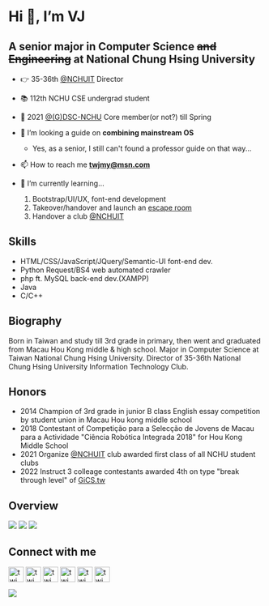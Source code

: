 # Hi 👋, I’m VJ

## A senior major in Computer Science <s>and Engineering</s> at National Chung Hsing University

- 👉 35-36th [@NCHUIT](../../../../NCHUIT) Director
- 📚 112th NCHU CSE undergrad student
- 🦖 2021 [@(G)DSC-NCHU](../../../../DSC-NCHU) Core member(or not?) till Spring

- 👯 I’m looking a guide on **combining mainstream OS**
	- Yes, as a senior, I still can't found a professor guide on that way...
- 📫 How to reach me **twjmy@msn.com**
- 🌱 I’m currently learning...
	1. Bootstrap/UI/UX, font-end development
	2. Takeover/handover and launch an [escape room](http://delab.cs.nchu.edu.tw/itsa/work.html)
	3. Handover a club [@NCHUIT](../../../../NCHUIT)

## Skills

- HTML/CSS/JavaScript/JQuery/Semantic-UI font-end dev.
- Python Request/BS4 web automated crawler
- php ft. MySQL back-end dev.(XAMPP)
- Java
- C/C++

## Biography

Born in Taiwan and study till 3rd grade in primary, then went and graduated from Macau Hou Kong middle & high school.
Major in Computer Science at Taiwan National Chung Hsing University.
Director of 35-36th National Chung Hsing University Information Technology Club.

## Honors
- 2014 Champion of 3rd grade in junior B class English essay competition by student union in Macau Hou kong middle school
- 2018 Contestant of Competição para a Selecção de Jovens de Macau para a Actividade "Ciência Robótica Integrada 2018" for Hou Kong Middle School
- 2021 Organize [@NCHUIT](../../../../NCHUIT) club awarded first class of all NCHU student clubs
- 2022 Instruct 3 colleage contestants awarded 4th on type "break through level" of [GiCS.tw](https://gics.tw)

## Overview

[![](https://github-profile-summary-cards.vercel.app/api/cards/profile-details?username=twjmy&theme=github_dark)](#overview)
[![](https://github-profile-summary-cards.vercel.app/api/cards/productive-time?username=twjmy&theme=github_dark)](#overview)
[![](https://github-profile-summary-cards.vercel.app/api/cards/most-commit-language?username=twjmy&layout=compact&&theme=github_dark)](#overview)

## Connect with me
<p>
<a href="https://line.me/ti/p/FJxLyeOKgE" target="blank"><img align="center" src="https://cdn.worldvectorlogo.com/logos/line-messenger.svg" alt="twjmy" height="30" /></a> 
<!--<a href="https://m.me/twjmy" target="blank"><img align="center" src="https://upload.wikimedia.org/wikipedia/commons/thumb/b/be/Facebook_Messenger_logo_2020.svg/1200px-Facebook_Messenger_logo_2020.svg.png" alt="twjmy" height="30"/></a> 
<a href="https://www.facebook.com/twjmy" target="blank"><img align="center" src="https://raw.githubusercontent.com/rahuldkjain/github-profile-readme-generator/master/src/images/icons/Social/facebook.svg" alt="twjmy" height="30"/></a> 
<a href="https://twitter.com/_twjmy" target="blank"><img align="center" src="https://raw.githubusercontent.com/rahuldkjain/github-profile-readme-generator/master/src/images/icons/Social/twitter.svg" alt="_twjmy" height="30"/></a> -->
<a href="https://instagram.com/twjmy" target="blank"><img align="center" src="https://raw.githubusercontent.com/rahuldkjain/github-profile-readme-generator/master/src/images/icons/Social/instagram.svg" alt="twjmy" height="30"/></a> 
<a href="https://osu.ppy.sh/users/11878347" target="blank"><img align="center" src="https://i.imgur.com/IWxZ6cg.png" alt="twjmy" height="30"/></a> 
<a href="https://stackoverflow.com/users/13189986/twjmy" target="blank"><img align="center" src="https://raw.githubusercontent.com/rahuldkjain/github-profile-readme-generator/master/src/images/icons/Social/stack-overflow.svg" alt="twjmy" height="30"/></a> 
<a href="https://www.leetcode.com/twjmy" target="blank"><img align="center" src="https://raw.githubusercontent.com/rahuldkjain/github-profile-readme-generator/master/src/images/icons/Social/leet-code.svg" alt="twjmy" height="30"/></a> 
<a href="https://auth.geeksforgeeks.org/user/twjmy" target="blank"><img align="center" src="https://raw.githubusercontent.com/rahuldkjain/github-profile-readme-generator/master/src/images/icons/Social/geeks-for-geeks.svg" alt="twjmy" height="30"/></a> 
</p>

[![](https://komarev.com/ghpvc/?username=twjmy)](#overview)
